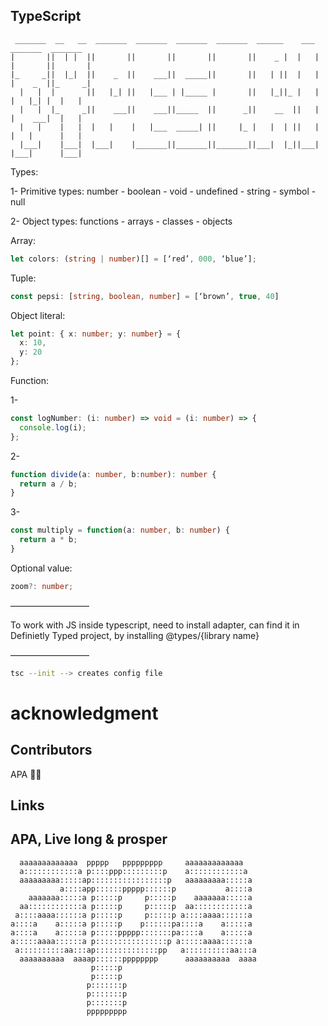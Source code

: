## TypeScript
```
 _______  __   __  _______  _______  _______  _______  ______    ___   _______  _______ 
|       ||  | |  ||       ||       ||       ||       ||    _ |  |   | |       ||       |
|_     _||  |_|  ||    _  ||    ___||  _____||       ||   | ||  |   | |    _  ||_     _|
  |   |  |       ||   |_| ||   |___ | |_____ |       ||   |_||_ |   | |   |_| |  |   |  
  |   |  |_     _||    ___||    ___||_____  ||      _||    __  ||   | |    ___|  |   |  
  |   |    |   |  |   |    |   |___  _____| ||     |_ |   |  | ||   | |   |      |   |  
  |___|    |___|  |___|    |_______||_______||_______||___|  |_||___| |___|      |___|  
```

Types:

1- Primitive types: number - boolean - void - undefined - string - symbol - null

2- Object types: functions - arrays - classes - objects

Array:

```ts
let colors: (string | number)[] = [‘red’, 000, ‘blue’];
```

Tuple:

```ts
const pepsi: [string, boolean, number] = [‘brown’, true, 40]
```

Object literal:

```ts
let point: { x: number; y: number} = {
  x: 10,
  y: 20
};
```

Function:

1- 
```ts
const logNumber: (i: number) => void = (i: number) => {
  console.log(i);
};
```

2- 
```ts
function divide(a: number, b:number): number {
  return a / b;
}
```

3- 
```ts
const multiply = function(a: number, b: number) {
  return a * b;
}
```

Optional value:

```ts
zoom?: number;
```

—————————

To work with JS inside typescript, need to install adapter, can find it in Definietly Typed project, by installing @types/{library name}

—————————

```sh
tsc --init --> creates config file
```

# acknowledgment
## Contributors

APA 🖖🏻

## Links

## APA, Live long & prosper
```
  aaaaaaaaaaaaa  ppppp   ppppppppp     aaaaaaaaaaaaa
  a::::::::::::a p::::ppp:::::::::p    a::::::::::::a
  aaaaaaaaa:::::ap:::::::::::::::::p   aaaaaaaaa:::::a
           a::::app::::::ppppp::::::p           a::::a
    aaaaaaa:::::a p:::::p     p:::::p    aaaaaaa:::::a
  aa::::::::::::a p:::::p     p:::::p  aa::::::::::::a
 a::::aaaa::::::a p:::::p     p:::::p a::::aaaa::::::a
a::::a    a:::::a p:::::p    p::::::pa::::a    a:::::a
a::::a    a:::::a p:::::ppppp:::::::pa::::a    a:::::a
a:::::aaaa::::::a p::::::::::::::::p a:::::aaaa::::::a
 a::::::::::aa:::ap::::::::::::::pp   a::::::::::aa:::a
  aaaaaaaaaa  aaaap::::::pppppppp      aaaaaaaaaa  aaaa
                  p:::::p
                  p:::::p
                 p:::::::p
                 p:::::::p
                 p:::::::p
                 ppppppppp
```